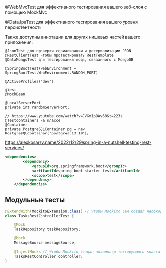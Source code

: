 @WebMvcTest для эффективного тестирования вашего веб-слоя с помощью MockMvc

@DataJpaTest для эффективного тестирования вашего уровня персистентности

Также доступны аннотации для других нишевых частей вашего приложения:

```
@JsonTest для проверки сериализации и десериализации JSON
@RestClientTest чтобы протестировать RestTemplate
@DataMongoTest для тестирования кода, связанного с MongoDB

@SpringBootTest(webEnvironment = SpringBootTest.WebEnvironment.RANDOM_PORT)

@ActiveProfiles("dev")

@Test
@MockBean

@LocalServerPort
private int randomServerPort;

// https://www.youtube.com/watch?v=CVGmIp9Wv68&t=223s
@Testcontainers на классе
@Container
private PostgreSQLContainer pg = new PostgreSQLContainer("postgres.13.10");
```

https://alexkosarev.name/2022/12/29/spring-in-a-nutshell-testing-rest-services/
```xml
<dependencies>
        <dependency>
            <groupId>org.springframework.boot</groupId>
            <artifactId>spring-boot-starter-test</artifactId>
            <scope>test</scope>
        </dependency>
    </dependencies>
```

## Модульные тесты

```java
@ExtendWith(MockitoExtension.class) // Чтобы Mockito сам создал необходимые mock-объекты, необходимо добавить расширение Mockito к классу
class TasksRestControllerTest {

    @Mock
    TaskRepository taskRepository;

    @Mock
    MessageSource messageSource;

    @InjectMocks // Чтобы Mockito создал экземпляр тестируемого класса и передал mock-объекты в качестве аргументов его конструктора
    TasksRestController controller;
}
```
